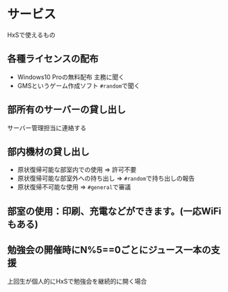 # サービス  
HxSで使えるもの
## 各種ライセンスの配布
- Windows10 Proの無料配布
    主務に聞く
- GMSというゲーム作成ソフト
    `#random`で聞く

## 部所有のサーバーの貸し出し
サーバー管理担当に連絡する

## 部内機材の貸し出し
- 原状復帰可能な部室内での使用 => 許可不要
- 原状復帰可能な部室外への持ち出し => `#random`で持ち出しの報告
- 原状復帰不可能な使用 => `#general`で審議

## 部室の使用：印刷、充電などができます。(一応WiFiもある)

## 勉強会の開催時にN%5==0ごとにジュース一本の支援
上回生が個人的にHxSで勉強会を継続的に開く場合
